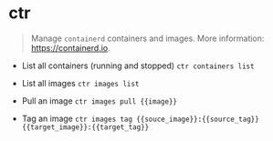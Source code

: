 # ctr
> Manage `containerd` containers and images.
> More information: <https://containerd.io>.

- List all containers (running and stopped)
`ctr containers list`

- List all images
`ctr images list`

- Pull an image
`ctr images pull {{image}}`

- Tag an image
`ctr images tag {{souce_image}}:{{source_tag}} {{target_image}}:{{target_tag}}`
